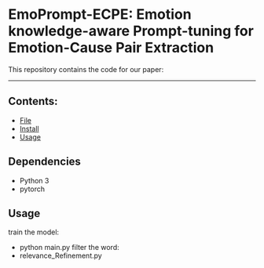 # EmoPrompt-ECPE: Emotion knowledge-aware Prompt-tuning for Emotion-Cause Pair Extraction

This repository contains the code for our paper:

****
## Contents:
* [File](#File)
* [Install](#Install)
* [Usage](#Usage)

## Dependencies

- Python 3 
- pytorch

## Usage
train the model:
* python main.py
filter the word:
* relevance_Refinement.py
